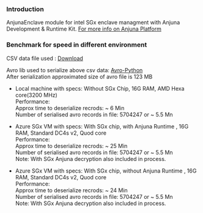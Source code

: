 ### Introduction

AnjunaEnclave module for intel SGx enclave managment with Anjuna Development & Runtime Kit.  [For more info on Anjuna Platform](https://docs.r3.com/) 

### Benchmark for speed in different environment

CSV data file used : [Download](https://stats.govt.nz/assets/Uploads/New-Zealand-business-demography-statistics/New-Zealand-business-demography-statistics-At-February-2021/Download-data/Geographic-units-by-industry-and-statistical-area-2000-2021-descending-order-CSV.zip)  

Avro lib used to serialize above csv data: [Avro-Python](https://fastavro.readthedocs.io/en/latest/)  
After serialization approximated size of avro file is 123 MB

* Local machine with specs: Without SGx Chip, 16G RAM, AMD Hexa core(3200 MHz)   
 Performance:  
    Approx time to deserialize recrods: ~ 6 Min  
    Number of serialised avro records in file: 5704247 or ~ 5.5 Mn  
    

* Azure SGx VM with specs: With SGx chip, with Anjuna Runtime , 16G RAM, Standard DC4s v2, Quod core   
 Performance:  
    Approx time to deserialize recrods: ~ 25 Min  
    Number of serialised avro records in file: 5704247 or ~ 5.5 Mn  
    Note: With SGx Anjuna decryption also included in process.
    
  
  
* Azure SGx VM with specs: With SGx chip, without Anjuna Runtime , 16G RAM, Standard DC4s v2, Quod core   
 Performance:  
    Approx time to deserialize recrods: ~ 24 Min  
    Number of serialised avro records in file: 5704247 or ~ 5.5 Mn  
    Note: With SGx Anjuna decryption also included in process.
